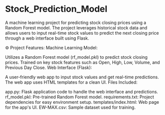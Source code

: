 ﻿# Stock_Prediction_Model
A machine learning project for predicting stock closing prices using a Random Forest model. The project leverages historical stock data and allows users to input real-time stock values to predict the next closing price through a web interface built using Flask.

⚙️ Project Features:
Machine Learning Model:

Utilizes a Random Forest model (rf_model.pkl) to predict stock closing prices.
Trained on key stock features such as Open, High, Low, Volume, and Previous Day Close.
Web Interface (Flask):

A user-friendly web app to input stock values and get real-time predictions.
The web app uses HTML templates for a clean UI.
Files Included:

app.py: Flask application code to handle the web interface and predictions.
rf_model.pkl: Pre-trained Random Forest model.
requirements.txt: Project dependencies for easy environment setup.
templates/index.html: Web page for the app's UI.
EW-MAX.csv: Sample dataset used for training.
